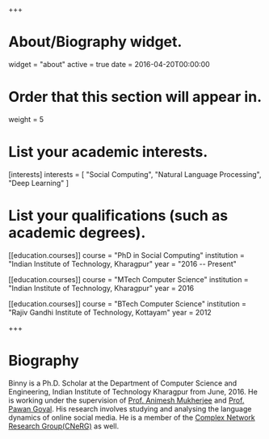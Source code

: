 +++
# About/Biography widget.
widget = "about"
active = true
date = 2016-04-20T00:00:00

# Order that this section will appear in.
weight = 5

# List your academic interests.
[interests]
  interests = [
    "Social Computing",
    "Natural Language Processing",
    "Deep Learning"
  ]

# List your qualifications (such as academic degrees).
[[education.courses]]
  course = "PhD in Social Computing"
  institution = "Indian Institute of Technology, Kharagpur"
  year = "2016 -- Present" 

[[education.courses]]
  course = "MTech Computer Science"
  institution = "Indian Institute of Technology, Kharagpur"
  year = 2016

[[education.courses]]
  course = "BTech Computer Science"
  institution = "Rajiv Gandhi Institute of Technology, Kottayam"
  year = 2012
 
+++

# Biography

Binny is a Ph.D. Scholar at the Department of Computer Science and Engineering, Indian Institute of Technology Kharagpur from June, 2016. He is working under the supervision of <a href="http://cse.iitkgp.ac.in/~animeshm/" target = "_blank">Prof. Animesh Mukherjee</a> and <a href="http://cse.iitkgp.ac.in/~pawang/" target = "_blank">Prof. Pawan Goyal</a>. His research involves studying and analysing the language dynamics of online social media. He is a member of the <a href="http://www.cnergres.iitkgp.ac.in/" target = "_blank">Complex Network Research Group(CNeRG)</a> as well.